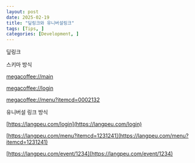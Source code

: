 ```yaml
---
layout: post
date: 2025-02-19
title: "딮링크와 유니버설링크"
tags: [Tips, ]
categories: [Development, ]
---
```



딮링크


스키마 방식


[megacoffee://main](/152c5cc4f0d7817191ece4da033e59a1)


[megacoffee://login](megacoffee://login)


[megacoffee://menu?itemcd=0002132](megacoffee://menu?itemcd=0002132)


유니버설 링크 방식


[https://langpeu.com/login](https://langpeu.com/login)


[https://langpeu.com/menu?itemcd=1231241](https://langpeu.com/menu?itemcd=1231241)


[https://langpeu.com/event/1234](https://langpeu.com/event/1234)

